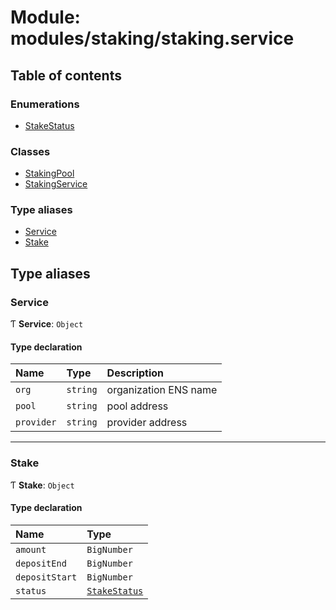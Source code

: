 # Module: modules/staking/staking.service

## Table of contents

### Enumerations

- [StakeStatus](../enums/modules_staking_staking_service.StakeStatus.md)

### Classes

- [StakingPool](../classes/modules_staking_staking_service.StakingPool.md)
- [StakingService](../classes/modules_staking_staking_service.StakingService.md)

### Type aliases

- [Service](modules_staking_staking_service.md#service)
- [Stake](modules_staking_staking_service.md#stake)

## Type aliases

### Service

Ƭ **Service**: `Object`

#### Type declaration

| Name | Type | Description |
| :------ | :------ | :------ |
| `org` | `string` | organization ENS name |
| `pool` | `string` | pool address |
| `provider` | `string` | provider address |

___

### Stake

Ƭ **Stake**: `Object`

#### Type declaration

| Name | Type |
| :------ | :------ |
| `amount` | `BigNumber` |
| `depositEnd` | `BigNumber` |
| `depositStart` | `BigNumber` |
| `status` | [`StakeStatus`](../enums/modules_staking_staking_service.StakeStatus.md) |
